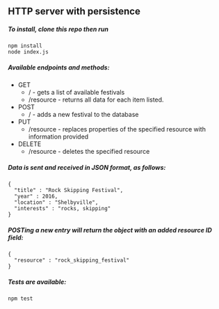 ## HTTP server with persistence

##### To install, clone this repo then run

    npm install
    node index.js

##### Available endpoints and methods:
- GET
  - / - gets a list of available festivals
  - /resource - returns all data for each item listed.
- POST
  - / - adds a new festival to the database
- PUT
  - /resource - replaces properties of the specified resource with information provided
- DELETE
  - /resource - deletes the specified resource

##### Data is sent and received in JSON format, as follows:

    {
      "title" : "Rock Skipping Festival",
      "year" : 2016,
      "location" : "Shelbyville",
      "interests" : "rocks, skipping"
    }

##### POSTing a new entry will return the object with an added resource ID field:

    {
      "resource" : "rock_skipping_festival"
    }

##### Tests are available:

    npm test

